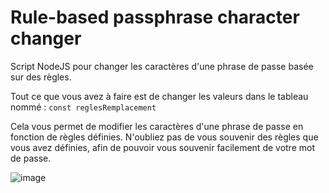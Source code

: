 # Rule-based passphrase character changer
Script NodeJS pour changer les caractères d'une phrase de passe basée sur des règles.

Tout ce que vous avez à faire est de changer les valeurs dans le tableau nommé : ```const reglesRemplacement```

Cela vous permet de modifier les caractères d'une phrase de passe en fonction de règles définies. N'oubliez pas de vous souvenir des règles que vous avez définies, afin de pouvoir vous souvenir facilement de votre mot de passe.

![image](https://github.com/Aptura/PasswordRuleChangeCharacter/assets/31808221/13fa08ef-be2e-46c3-b922-2eeda5cd6d8e)

